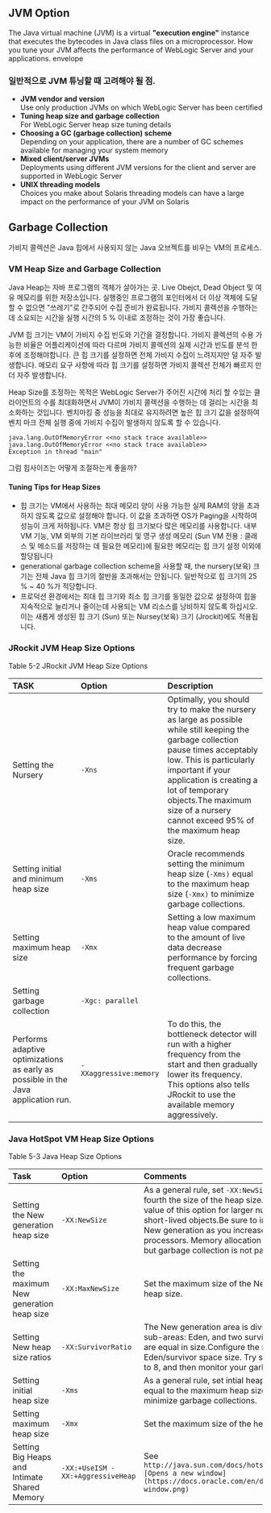 ## JVM Option

The Java virtual machine (JVM) is a virtual **"execution engine"** instance that executes the bytecodes in Java class files on a microprocessor. How you tune your JVM affects the performance of WebLogic Server and your applications. envelope



### 일반적으로 JVM 튜닝할 때 고려해야 될 점.

- **JVM vendor and version**  
  Use only production JVMs on which WebLogic Server has been certified
- **Tuning heap size and garbage collection**  
  For WebLogic Server heap size tuning details
- **Choosing a GC (garbage collection) scheme**  
  Depending on your application, there are a number of GC schemes available for managing your system memory
- **Mixed client/server JVMs**  
  Deployments using different JVM versions for the client and server are supported in WebLogic Server
- **UNIX threading models**  
  Choices you make about Solaris threading models can have a large impact on the performance of your JVM on Solaris



## Garbage Collection

가비지 콜렉션은 Java 힙에서 사용되지 않는 Java 오브젝트를 비우는 VM의 프로세스.

### VM Heap Size and Garbage Collection

Java Heap는 자바 프로그램의 객체가 살아가는 곳. Live Obejct, Dead Object 및 여유 메모리를 위한 저장소입니다. 실행중인 프로그램의 포인터에서 더 이상 객체에 도달 할 수 없으면 "쓰레기"로 간주되어 수집 준비가 완료됩니다. 가비지 콜렉션을 수행하는 데 소요되는 시간을 실행 시간의 5 % 이내로 조정하는 것이 가장 좋습니다.



 JVM 힙 크기는 VM이 가비지 수집 빈도와 기간을 결정합니다. 가비지 콜렉션의 수용 가능한 비율은 어플리케이션에 따라 다르며 가비지 콜렉션의 실제 시간과 빈도를 분석 한 후에 조정해야합니다. 큰 힙 크기를 설정하면 전체 가비지 수집이 느려지지만 덜 자주 발생합니다. 메모리 요구 사항에 따라 힙 크기를 설정하면 가비지 콜렉션 전체가 빠르지 만 더 자주 발생합니다.



Heap Size를 조정하는 목적은 WebLogic Server가 주어진 시간에 처리 할 수있는 클라이언트의 수를 최대화하면서 JVM이 가비지 콜렉션을 수행하는 데 걸리는 시간을 최소화하는 것입니다. 벤치마킹 중 성능을 최대로 유지하려면 높은 힙 크기 값을 설정하여 벤치 마크 전체 실행 중에 가비지 수집이 발생하지 않도록 할 수 있습니다.



```
java.lang.OutOfMemoryError <<no stack trace available>>
java.lang.OutOfMemoryError <<no stack trace available>>
Exception in thread "main"
```



그럼 힙사이즈는 어떻게 조절하는게 좋을까?

#### Tuning Tips for Heap Sizes

- 힙 크기는 VM에서 사용하는 최대 메모리 양이 사용 가능한 실제 RAM의 양을 초과하지 않도록 값으로 설정해야 합니다. 이 값을 초과하면 OS가 Paging을 시작하여 성능이 크게 저하됩니다. VM은 항상 힙 크기보다 많은 메모리를 사용합니다. 내부 VM 기능, VM 외부의 기본 라이브러리 및 영구 생성 메모리 (Sun VM 전용 : 클래스 및 메소드를 저장하는 데 필요한 메모리)에 필요한 메모리는 힙 크기 설정 이외에 할당됩니다
- generational garbage collection scheme을 사용할 때, the nursery(보육) 크기는 전체 Java 힙 크기의 절반을 초과해서는 안됩니다. 일반적으로 힙 크기의 25 % ~ 40 %가 적당합니다.
- 프로덕션 환경에서는 최대 힙 크기와  최소 힙 크기를 동일한 값으로 설정하여 힙을 지속적으로 늘리거나 줄이는데 사용되는 VM 리소스를 낭비하지 않도록 하십시오. 이는 새롭게 생성된 힙 크기 (Sun) 또는 Nursey(보육) 크기 (Jrockit)에도 적용됩니다.



### JRockit JVM Heap Size Options



Table 5-2 JRockit JVM Heap Size Options

| TASK                                                         | Option                  | Description                                                  |
| :----------------------------------------------------------- | :---------------------- | :----------------------------------------------------------- |
| Setting the Nursery                                          | `-Xns `                 | Optimally, you should try to make the nursery as large as possible while still keeping the garbage collection pause times acceptably low. This is particularly important if your application is creating a lot of temporary objects.The maximum size of a nursery cannot exceed 95% of the maximum heap size. |
| Setting initial and minimum heap size                        | `-Xms `                 | Oracle recommends setting the minimum heap size (`-Xms)` equal to the maximum heap size (`-Xmx)` to minimize garbage collections. |
| Setting maximum heap size                                    | `-Xmx `                 | Setting a low maximum heap value compared to the amount of live data decrease performance by forcing frequent garbage collections. |
| Setting garbage collection                                   | `-Xgc: parallel `       |                                                              |
| Performs adaptive optimizations as early as possible in the Java application run. | `-XXaggressive:memory ` | To do this, the bottleneck detector will run with a higher frequency from the start and then gradually lower its frequency. This options also tells JRockit to use the available memory aggressively. |

### Java HotSpot VM Heap Size Options

Table 5-3 Java Heap Size Options

| Task                                         | Option                             | Comments                                                     |
| :------------------------------------------- | :--------------------------------- | :----------------------------------------------------------- |
| Setting the New generation heap size         | `-XX:NewSize `                     | As a general rule, set `-XX:NewSize` to be one-fourth the size of the heap size. Increase the value of this option for larger numbers of short-lived objects.Be sure to increase the New generation as you increase the number of processors. Memory allocation can be parallel, but garbage collection is not parallel. |
| Setting the maximum New generation heap size | `-XX:MaxNewSize `                  | Set the maximum size of the New Generation heap size.        |
| Setting New heap size ratios                 | `-XX:SurvivorRatio `               | The New generation area is divided into three sub-areas: Eden, and two survivor spaces that are equal in size.Configure the ratio of the Eden/survivor space size. Try setting this value to 8, and then monitor your garbage collection. |
| Setting initial heap size                    | `-Xms `                            | As a general rule, set intial heap size (`-Xms)` equal to the maximum heap size (`-Xmx)` to minimize garbage collections. |
| Setting maximum heap size                    | `-Xmx `                            | Set the maximum size of the heap.                            |
| Setting Big Heaps and Intimate Shared Memory | `-XX:+UseISM -XX:+AggressiveHeap ` | See `http://java.sun.com/docs/hotspot/ism.html![Opens a new window](https://docs.oracle.com/en/dcommon/img/new-window.png)` |